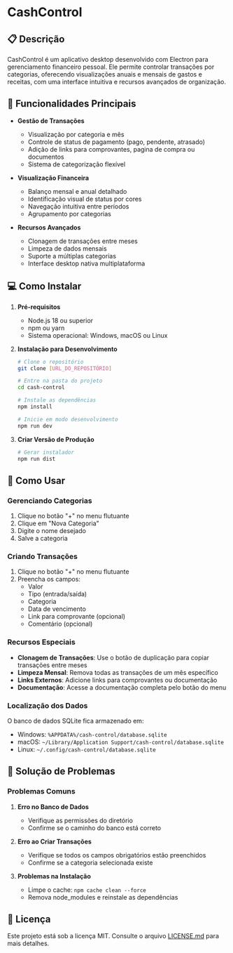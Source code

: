# CashControl

## 📋 Descrição

CashControl é um aplicativo desktop desenvolvido com Electron para gerenciamento financeiro pessoal. Ele permite controlar transações por categorias, oferecendo visualizações anuais e mensais de gastos e receitas, com uma interface intuitiva e recursos avançados de organização.

## 🚀 Funcionalidades Principais

- **Gestão de Transações**

  - Visualização por categoria e mês
  - Controle de status de pagamento (pago, pendente, atrasado)
  - Adição de links para comprovantes, pagina de compra ou documentos
  - Sistema de categorização flexível

- **Visualização Financeira**

  - Balanço mensal e anual detalhado
  - Identificação visual de status por cores
  - Navegação intuitiva entre períodos
  - Agrupamento por categorias

- **Recursos Avançados**
  - Clonagem de transações entre meses
  - Limpeza de dados mensais
  - Suporte a múltiplas categorias
  - Interface desktop nativa multiplataforma

## 💻 Como Instalar

1. **Pré-requisitos**

   - Node.js 18 ou superior
   - npm ou yarn
   - Sistema operacional: Windows, macOS ou Linux

2. **Instalação para Desenvolvimento**

   ```bash
   # Clone o repositório
   git clone [URL_DO_REPOSITÓRIO]

   # Entre na pasta do projeto
   cd cash-control

   # Instale as dependências
   npm install

   # Inicie em modo desenvolvimento
   npm run dev
   ```

3. **Criar Versão de Produção**
   ```bash
   # Gerar instalador
   npm run dist
   ```

## 🎯 Como Usar

### Gerenciando Categorias

1. Clique no botão "+" no menu flutuante
2. Clique em "Nova Categoria"
3. Digite o nome desejado
4. Salve a categoria

### Criando Transações

1. Clique no botão "+" no menu flutuante
2. Preencha os campos:
   - Valor
   - Tipo (entrada/saída)
   - Categoria
   - Data de vencimento
   - Link para comprovante (opcional)
   - Comentário (opcional)

### Recursos Especiais

- **Clonagem de Transações**: Use o botão de duplicação para copiar transações entre meses
- **Limpeza Mensal**: Remova todas as transações de um mês específico
- **Links Externos**: Adicione links para comprovantes ou documentação
- **Documentação**: Acesse a documentação completa pelo botão do menu

### Localização dos Dados

O banco de dados SQLite fica armazenado em:

- Windows: `%APPDATA%/cash-control/database.sqlite`
- macOS: `~/Library/Application Support/cash-control/database.sqlite`
- Linux: `~/.config/cash-control/database.sqlite`

## 🔧 Solução de Problemas

### Problemas Comuns

1. **Erro no Banco de Dados**

   - Verifique as permissões do diretório
   - Confirme se o caminho do banco está correto

2. **Erro ao Criar Transações**

   - Verifique se todos os campos obrigatórios estão preenchidos
   - Confirme se a categoria selecionada existe

3. **Problemas na Instalação**
   - Limpe o cache: `npm cache clean --force`
   - Remova node_modules e reinstale as dependências

## 📄 Licença

Este projeto está sob a licença MIT. Consulte o arquivo [LICENSE.md](LICENSE.md) para mais detalhes.
